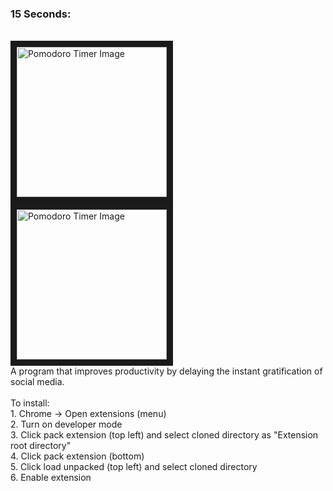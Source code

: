<h3 align="left">15 Seconds:</h3>
<p align="left"><BR CLEAR=ALL />
  <img src="https://drive.google.com/uc?export=view&id=1VCdccylD7ES5dWYDSixCRoDlUYLRcrYX" alt="Pomodoro Timer Image" width="240" height=auto border="10" /><BR CLEAR=ALL />
  <img src="https://drive.google.com/uc?export=view&id=1QV1i7__BveeXExRPTlV6DMYss9bL_G7F" alt="Pomodoro Timer Image" width="240" height=auto border="10" /><BR CLEAR=ALL />
A program that improves productivity by delaying the instant gratification of social media.<BR CLEAR=ALL /> <BR CLEAR=ALL />
To install: <BR CLEAR=ALL />
1. Chrome -> Open extensions (menu) <BR CLEAR=ALL />
2. Turn on developer mode <BR CLEAR=ALL />
3. Click pack extension (top left) and select cloned directory as "Extension root directory" <BR CLEAR=ALL />
4. Click pack extension (bottom) <BR CLEAR=ALL />
5. Click load unpacked (top left) and select cloned directory <BR CLEAR=ALL />
6. Enable extension <BR CLEAR=ALL />
